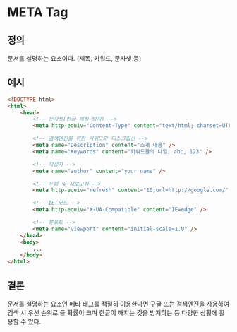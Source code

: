 # META Tag

## 정의
문서를 설명하는 요소이다. (제목, 키워드, 문자셋 등)

## 예시
```html
<!DOCTYPE html>
<html>
    <head>
        <!-- 문자셋(한글 깨짐 방지) -->
        <meta http-equiv="Content-Type" content="text/html; charset=UTF-8" />

        <!-- 검색엔진을 위한 키워드와 디스크립션 -->
        <meta name="Description" content="소개 내용" />
        <meta name="Keywords" content="키워드들의 나열, abc, 123" />

        <!-- 작성자 -->
        <meta name="author" content="your name" />

        <!-- 우회 및 새로고침 -->
        <meta http-equiv="refresh" content="10;url=http://google.com/" />

        <!-- IE 모드 -->
        <meta http-equiv="X-UA-Compatible" content="IE=edge" />

        <!-- 뷰포트 -->
        <meta name="viewport" content="initial-scale=1.0" />
    </head>
    <body>
        ...
    </body>
</html>
```

## 결론
문서를 설명하는 요소인 메타 태그를 적절히 이용한다면 구글 또는 검색엔진을 사용하여 검색 시 우선 순위로 들 확률이 크며 한글이 깨지는 것을 방지하는 등 다양한 상황에 활용할 수 있다.